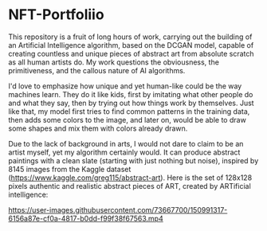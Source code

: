 # NFT-Portfoliio

This repository is a fruit of long hours of work, carrying out the building of an Artificial Intelligence algorithm, based on the DCGAN model, 
capable of creating countless and unique pieces of abstract art from absolute scratch as all human artists do. My work questions the obviousness, the primitiveness, and the callous nature of AI algorithms.

I'd love to emphasize how unique and yet human-like could be the way machines learn. They do it like kids, first by imitating what other people do and what they say, then by trying out how things work by themselves.
Just like that, my model first tries to find common patterns in the training data, then adds some colors to the image, and later on, would be able to draw some shapes and mix them with colors already drawn.

Due to the lack of background in arts, I would not dare to claim to be an artist myself, yet my algorithm certainly would. It can produce abstract paintings with a clean slate (starting with just nothing but noise), inspired by 8145 images from the Kaggle dataset (https://www.kaggle.com/greg115/abstract-art).
Here is the set of 128x128 pixels authentic and realistic abstract pieces of 
ART, created by ARTificial intelligence:




https://user-images.githubusercontent.com/73667700/150991317-6156a87e-cf0a-4817-b0dd-f99f38f67563.mp4

